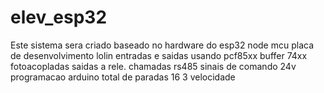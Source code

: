 # elev_esp32
Este sistema sera criado baseado no hardware do esp32 node mcu placa de desenvolvimento lolin
entradas e saidas usando pcf85xx
buffer 74xx
fotoacopladas
saidas a rele.
chamadas rs485
sinais de comando 24v
programacao arduino
total de paradas 16
3 velocidade
